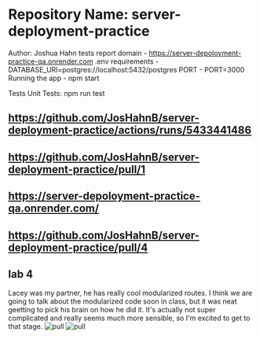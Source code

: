 # Repository Name: server-deployment-practice

Author: Joshua Hahn
tests report
domain - https://server-depoloyment-practice-qa.onrender.com
.env requirements - DATABASE_URI=postgres://localhost:5432/postgres
PORT - PORT=3000
Running the app - npm start

Tests
Unit Tests: npm run test


<!-- actions -->
## https://github.com/JosHahnB/server-deployment-practice/actions/runs/5433441486

<!-- pull request -->
## https://github.com/JosHahnB/server-deployment-practice/pull/1

<!-- render deployment -->
## https://server-depoloyment-practice-qa.onrender.com/

<!-- basic-api -->

## https://github.com/JosHahnB/server-deployment-practice/pull/4

## lab 4

Lacey was my partner, he has really cool modularized routes. I think we are going to talk about the modularized code soon in class, but it was neat geetting to pick his brain on how he did it. It's actually not super complicated and really seems much more sensible, so I'm excited to get to that stage.
![pull](https://github.com/JosHahnB/server-deployment-practice/pull/6)
![pull](https://github.com/laceywash31700/lab02-server/pull/6)
